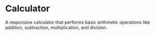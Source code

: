 # Calculator
A responsive calculator that performs basic arithmetic operations like addition, subtraction, multiplication, and division.
